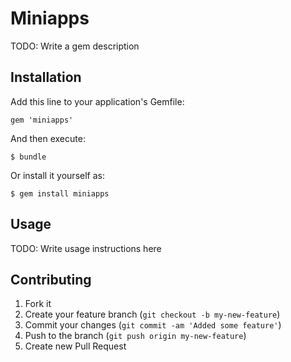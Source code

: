 # Miniapps

TODO: Write a gem description

## Installation

Add this line to your application's Gemfile:

    gem 'miniapps'

And then execute:

    $ bundle

Or install it yourself as:

    $ gem install miniapps

## Usage

TODO: Write usage instructions here

## Contributing

1. Fork it
2. Create your feature branch (`git checkout -b my-new-feature`)
3. Commit your changes (`git commit -am 'Added some feature'`)
4. Push to the branch (`git push origin my-new-feature`)
5. Create new Pull Request
